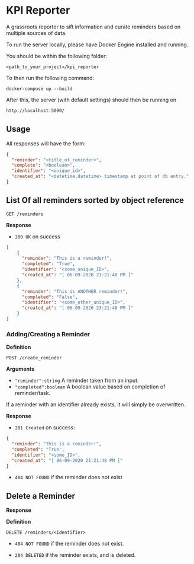 # KPI Reporter
A grassroots reporter to sift information and curate reminders based on multiple sources of data.

To run the server locally, please have Docker Engine installed and running.

You should be within the following folder:

```log
<path_to_your_project>/kpi_reporter
```

To then run the following command:
```shell script
docker-compose up --build
```

After this, the server (with default settings) should then be running on 
```html
http://localhost:5000/
```

## Usage

All responses will have the form:

```json
{
  "reminder": "<title_of_reminder>",
  "complete": "<boolean>",
  "identifier": "<unique_id>", 
  "created_at": "<datetime.datetime> timestamp at point of db entry."
}
```

## List Of all reminders sorted by object reference

`GET /reminders`

**Response**

- `200 OK` on success

```json
[
    {
      "reminder": "This is a reminder!",
      "completed": "True",
      "identifier": "<some_unique_ID>",
      "created_at": "[ 06-09-2020 21:21:48 PM ]"
    },
    {
      "reminder": "This is ANOTHER reminder!",
      "completed": "False",
      "identifier": "<some_other_unique_ID>",
      "created_at": "[ 06-09-2020 23:21:48 PM ]"
    }
]
```

### Adding/Creating a Reminder

**Definition**

`POST /create_reminder`

**Arguments**

- `"reminder":string` A reminder taken from an input.
- `"completed":boolean` A boolean value based on completion of reminder/task.

If a reminder with an identifier already exists, it will simply be overwritten.

**Response**

- `201 Created` on success:
```json
{
  "reminder": "This is a reminder!",
  "completed": "True",
  "identifier": "<some_ID>",
  "created_at": "[ 06-09-2020 21:21:48 PM ]"
}
```
- `404 NOT FOUND` if the reminder does not exist

## Delete a Reminder

**Response**

**Definition**

`DELETE /reminders/<identifier>`

- `404 NOT FOUND` if the reminder does not exist.

- `204 DELETED` if the reminder exists, and is deleted.
